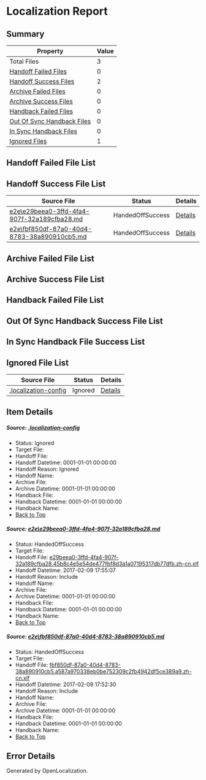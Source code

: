 # <a name='report-top'></a> Localization Report

## Summary
 Property | Value 
 -------- | ----- 
 Total Files | 3
[ Handoff Failed Files ](#handoff-failed-list)| 0
[ Handoff Success Files ](#handoff-success-list)| 2
[ Archive Failed Files ](#archive-failed-list)| 0
[ Archive Success Files ](#archive-success-list)| 0
[ Handback Failed Files ](#handback-failed-list)| 0
[ Out Of Sync Handback Files ](#outofsync-handback-success-list)| 0
[ In Sync Handback Files ](#insync-handback-success-list)| 0
[ Ignored Files ](#ignored-list)| 1

## <a name='handoff-failed-list'></a> Handoff Failed File List

## <a name='handoff-success-list'></a> Handoff Success File List
 Source File | Status | Details 
 ----------- | ------ | ------- 
 [e2e\e29beea0-3ffd-4fa4-907f-32a189cfba28.md](https://github.com/OpenLocalizationTestOrg/ol-test0/blob/e249cf604ecf62a0bb8443e902a0b9aa3c37952b/e2e/e29beea0-3ffd-4fa4-907f-32a189cfba28.md) | HandedOffSuccess | [Details](#5efc1f707779ceb55b957c124661b9fb26eb34b91)
 [e2e\fbf850df-87a0-40d4-8783-38a890910cb5.md](https://github.com/OpenLocalizationTestOrg/ol-test0/blob/e249cf604ecf62a0bb8443e902a0b9aa3c37952b/e2e/fbf850df-87a0-40d4-8783-38a890910cb5.md) | HandedOffSuccess | [Details](#c29f28f1e54261a581fb60bf2ee2ea62ddfd3d592)

## <a name='archive-failed-list'></a> Archive Failed File List

## <a name='archive-success-list'></a> Archive Success File List

## <a name='handback-failed-list'></a> Handback Failed File List

## <a name='outofsync-handback-success-list'></a> Out Of Sync Handback Success File List

## <a name='insync-handback-success-list'></a> In Sync Handback File Success List

## <a name='ignored-list'></a> Ignored File List
 Source File | Status | Details 
 ----------- | ------ | ------- 
 [.localization-config](https://github.com/OpenLocalizationTestOrg/ol-test0/blob/e249cf604ecf62a0bb8443e902a0b9aa3c37952b/.localization-config) | Ignored | [Details](#cb0632cf59c1387fc1742bfb9fa3c47f87e2e5c90)

## Item Details
##### <a name='cb0632cf59c1387fc1742bfb9fa3c47f87e2e5c90'></a> Source: [.localization-config](https://github.com/OpenLocalizationTestOrg/ol-test0/blob/e249cf604ecf62a0bb8443e902a0b9aa3c37952b/.localization-config)
* Status: Ignored
* Target File: 
* Handoff File: 
* Handoff Datetime: 0001-01-01 00:00:00
* Handoff Reason: Ignored
* Handoff Name: 
* Archive File: 
* Archive Datetime: 0001-01-01 00:00:00
* Handback File: 
* Handback Datetime: 0001-01-01 00:00:00
* Handback Name: 
* [Back to Top](#report-top)

##### <a name='5efc1f707779ceb55b957c124661b9fb26eb34b91'></a> Source: [e2e\e29beea0-3ffd-4fa4-907f-32a189cfba28.md](https://github.com/OpenLocalizationTestOrg/ol-test0/blob/e249cf604ecf62a0bb8443e902a0b9aa3c37952b/e2e/e29beea0-3ffd-4fa4-907f-32a189cfba28.md)
* Status: HandedOffSuccess
* Target File: 
* Handoff File: [e29beea0-3ffd-4fa4-907f-32a189cfba28.45b8c4e5e54de477fbf8d3a1a07195317db77dfb.zh-cn.xlf](https://github.com/OpenLocalizationTestOrg/ol-test0-handoff/blob/b00017d4a6ec169aee9d311132af6e3b24f9faba/ol-handoff/OpenLocalizationTestOrg/ol-test0-zhcn/shujia/mt/e29beea0-3ffd-4fa4-907f-32a189cfba28.45b8c4e5e54de477fbf8d3a1a07195317db77dfb.zh-cn.xlf)
* Handoff Datetime: 2017-02-09 17:55:07
* Handoff Reason: Include
* Handoff Name: 
* Archive File: 
* Archive Datetime: 0001-01-01 00:00:00
* Handback File: 
* Handback Datetime: 0001-01-01 00:00:00
* Handback Name: 
* [Back to Top](#report-top)

##### <a name='c29f28f1e54261a581fb60bf2ee2ea62ddfd3d592'></a> Source: [e2e\fbf850df-87a0-40d4-8783-38a890910cb5.md](https://github.com/OpenLocalizationTestOrg/ol-test0/blob/e249cf604ecf62a0bb8443e902a0b9aa3c37952b/e2e/fbf850df-87a0-40d4-8783-38a890910cb5.md)
* Status: HandedOffSuccess
* Target File: 
* Handoff File: [fbf850df-87a0-40d4-8783-38a890910cb5.a587a970338eb0be752309c2fb4942df5ce389a9.zh-cn.xlf](https://github.com/OpenLocalizationTestOrg/ol-test0-handoff/blob/2c53de41ca75b6fa93b88747801287d9ff83d04b/ol-handoff/OpenLocalizationTestOrg/ol-test0-zhcn/shujia/mt/fbf850df-87a0-40d4-8783-38a890910cb5.a587a970338eb0be752309c2fb4942df5ce389a9.zh-cn.xlf)
* Handoff Datetime: 2017-02-09 17:52:30
* Handoff Reason: Include
* Handoff Name: 
* Archive File: 
* Archive Datetime: 0001-01-01 00:00:00
* Handback File: 
* Handback Datetime: 0001-01-01 00:00:00
* Handback Name: 
* [Back to Top](#report-top)


## Error Details

Generated by OpenLocalization.
